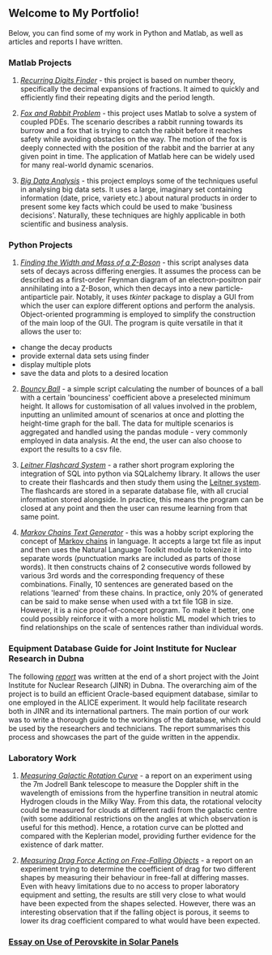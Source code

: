 ## Welcome to My Portfolio!

Below, you can find some of my work in Python and Matlab, as well as articles and reports I have written.

### Matlab Projects

1. [_Recurring Digits Finder_](matlab/project_1/Recurring_Digits_Report.pdf) - this project is based on number theory, specifically the decimal expansions of fractions. It aimed to quickly and efficiently find their repeating digits and the period length.

2. [_Fox and Rabbit Problem_](matlab/project_2/Fox_and_Rabbit_Report.pdf) - this project uses Matlab to solve a system of coupled PDEs. The scenario describes a rabbit running towards its burrow and a fox that is trying to catch the rabbit before it reaches safety while avoiding obstacles on the way. The motion of the fox is deeply connected with the position of the rabbit and the barrier at any given point in time. The application of Matlab here can be widely used for many real-world dynamic scenarios.

3. [_Big Data Analysis_](matlab/project_3/Project_3_Report.pdf) - this project employs some of the techniques useful in analysing big data sets. It uses a large, imaginary set containing information (date, price, variety etc.) about natural products in order to present some key facts which could be used to make 'business decisions'. Naturally, these techniques are highly applicable in both scientific and business analysis.

### Python Projects

1. [_Finding the Width and Mass of a Z-Boson_](https://github.com/mjmichalowski/mjmichalowski.github.io/tree/main/python/z-boson) - this script analyses data sets of decays across differing energies. It assumes the process can be described as a first-order Feynman diagram of an electron-positron pair annihilating into a Z-Boson, which then decays into a new particle-antiparticle pair. Notably, it uses _tkinter_ package to display a GUI from which the user can explore different options and perform the analysis. Object-oriented programming is employed to simplify the construction of the main loop of the GUI. The program is quite versatile in that it allows the user to:
  - change the decay products
  - provide external data sets using finder
  - display multiple plots
  - save the data and plots to a desired location

2. [_Bouncy Ball_](https://github.com/mjmichalowski/mjmichalowski.github.io/blob/main/python/bouncy-ball/bouncy_ball.py) - a simple script calculating the number of bounces of a ball with a certain 'bounciness' coefficient above a preselected minimum height. It allows for customisation of all values involved in the problem, inputting an unlimited amount of scenarios at once and plotting the height-time graph for the ball. The data for multiple scenarios is aggregated and handled using the pandas module - very commonly employed in data analysis. At the end, the user can also choose to export the results to a csv file.

3. [_Leitner Flashcard System_](https://github.com/mjmichalowski/mjmichalowski.github.io/blob/main/python/leitner-flashcards/leitner_flashcards.py) - a rather short program exploring the integration of SQL into python via SQLalchemy library. It allows the user to create their flashcards and then study them using the [Leitner system](https://en.wikipedia.org/wiki/Leitner_system). The flashcards are stored in a separate database file, with all crucial information stored alongside. In practice, this means the program can be closed at any point and then the user can resume learning from that same point.

4. [_Markov Chains Text Generator_](https://github.com/mjmichalowski/mjmichalowski.github.io/tree/main/python/markov_chains) - this was a hobby script exploring the concept of [Markov chains](https://en.wikipedia.org/wiki/Markov_chain) in language. It accepts a large txt file as input and then uses the Natural Language Toolkit module to tokenize it into separate words (punctuation marks are included as parts of those words). It then constructs chains of 2 consecutive words followed by various 3rd words and the corresponding frequency of these combinations. Finally, 10 sentences are generated based on the relations 'learned' from these chains. In practice, only 20% of generated can be said to make sense when used with a txt file 1GB in size. However, it is a nice proof-of-concept program. To make it better, one could possibly reinforce it with a more holistic ML model which tries to find relationships on the scale of sentences rather than individual words.

### Equipment Database Guide for Joint Institute for Nuclear Research in Dubna

The following [_report_](various/report_jinr.pdf) was written at the end of a short project with the Joint Institute for Nuclear Research (JINR) in Dubna. The overarching aim of the project is to build an efficient Oracle-based equipment database, similar to one employed in the ALICE experiment. It would help facilitate research both in JINR and its international partners. The main portion of our work was to write a thorough guide to the workings of the database, which could be used by the researchers and technicians. The report summarises this process and showcases the part of the guide written in the appendix.

### Laboratory Work
1. [_Measuring Galactic Rotation Curve_](various/Galactic_Hydrogen.pdf) - a report on an experiment using the 7m Jodrell Bank telescope to measure the Doppler shift in the wavelength of emissions from the hyperfine transition in neutral atomic Hydrogen clouds in the Milky Way. From this data, the rotational velocity could be measured for clouds at different radii from the galactic centre (with some additional restrictions on the angles at which observation is useful for this method). Hence, a rotation curve can be plotted and compared with the Keplerian model, providing further evidence for the existence of dark matter.

2. [_Measuring Drag Force Acting on Free-Falling Objects_](various/Drag_Forces_Michalowski.pdf) - a report on an experiment trying to determine the coefficient of drag for two different shapes by measuring their behaviour in free-fall at differing masses. Even with heavy limitations due to no access to proper laboratory equipment and setting, the results are still very close to what would have been expected from the shapes selected. However, there was an interesting observation that if the falling object is porous, it seems to lower its drag coefficient compared to what would have been expected.

### [Essay on Use of Perovskite in Solar Panels](various/Essay_Solar_Panels.pdf)

